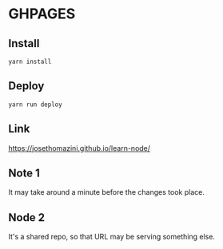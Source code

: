 # GHPAGES

## Install

```
yarn install
```

## Deploy

```
yarn run deploy
```

## Link

https://josethomazini.github.io/learn-node/

## Note 1

It may take around a minute before the changes took place.

## Node 2

It's a shared repo, so that URL may be serving something else.
